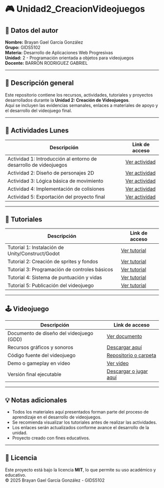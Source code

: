# 🎮 Unidad2_CreacionVideojuegos

## 👤 Datos del autor
**Nombre:** Brayan Gael García González  
**Grupo:** GIDS5102  
**Materia:** Desarrollo de Aplicaciones Web Progresivas  
**Unidad:** 2 - Programación orientada a objetos para videojuegos  
**Docente:** BARRON RODRIGUEZ GABRIEL

---

## 📘 Descripción general
Este repositorio contiene los recursos, actividades, tutoriales y proyectos desarrollados durante la **Unidad 2: Creación de Videojuegos**.  
Aquí se incluyen las evidencias semanales, enlaces a materiales de apoyo y el desarrollo del videojuego final.

---

## 📅 Actividades Lunes

| **Descripción** | **Link de acceso** |
|------------------|--------------------|
| Actividad 1: Introducción al entorno de desarrollo de videojuegos | [Ver actividad](#) |
| Actividad 2: Diseño de personajes 2D | [Ver actividad](#) |
| Actividad 3: Lógica básica de movimiento | [Ver actividad](#) |
| Actividad 4: Implementación de colisiones | [Ver actividad](#) |
| Actividad 5: Exportación del proyecto final | [Ver actividad](#) |

---

## 🎥 Tutoriales

| **Descripción** | **Link de acceso** |
|------------------|--------------------|
| Tutorial 1: Instalación de Unity/Construct/Godot | [Ver tutorial](#) |
| Tutorial 2: Creación de sprites y fondos | [Ver tutorial](#) |
| Tutorial 3: Programación de controles básicos | [Ver tutorial](#) |
| Tutorial 4: Sistema de puntuación y vidas | [Ver tutorial](#) |
| Tutorial 5: Publicación del videojuego | [Ver tutorial](#) |

---

## 🕹️ Videojuego

| **Descripción** | **Link de acceso** |
|------------------|--------------------|
| Documento de diseño del videojuego (GDD) | [Ver documento](#) |
| Recursos gráficos y sonoros | [Descargar aquí](#) |
| Código fuente del videojuego | [Repositorio o carpeta](#) |
| Demo o gameplay en video | [Ver video](#) |
| Versión final ejecutable | [Descargar o jugar aquí](#) |

---

## 💡 Notas adicionales
- Todos los materiales aquí presentados forman parte del proceso de aprendizaje en el desarrollo de videojuegos.  
- Se recomienda visualizar los tutoriales antes de realizar las actividades.  
- Los enlaces serán actualizados conforme avance el desarrollo de la unidad.  
- Proyecto creado con fines educativos.  

---

## 🧾 Licencia
Este proyecto está bajo la licencia **MIT**, lo que permite su uso académico y educativo.  
© 2025 Brayan Gael García González - GIDS5102
